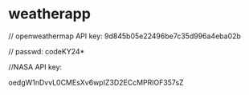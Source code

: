 # weatherapp

// openweathermap API key: 9d845b05e22496be7c35d996a4eba02b 

// passwd: codeKY24*

//NASA API key:

oedgW1nDvvL0CMEsXv6wpIZ3D2ECcMPRlOF357sZ